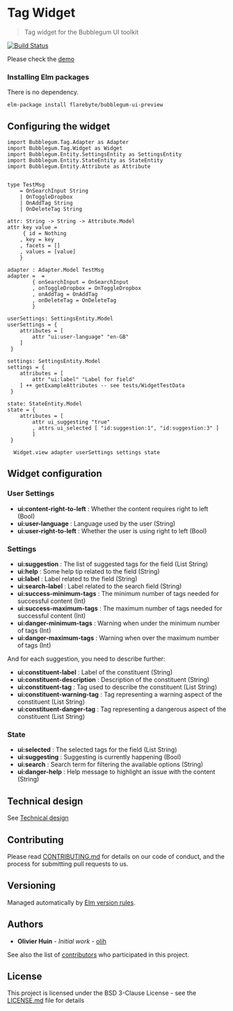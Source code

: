# Tag Widget

> Tag widget for the Bubblegum UI toolkit

[![Build Status](https://semaphoreci.com/api/v1/olih/bubblegum-ui-preview/branches/master/badge.svg)](https://semaphoreci.com/olih/bubblegum-ui-preview)

Please check the [demo](https://flarebyte.github.io/bubblegum-ui-preview/)

### Installing Elm packages

There is no dependency.

```
elm-package install flarebyte/bubblegum-ui-preview
```

## Configuring the widget

```
import Bubblegum.Tag.Adapter as Adapter
import Bubblegum.Tag.Widget as Widget
import Bubblegum.Entity.SettingsEntity as SettingsEntity
import Bubblegum.Entity.StateEntity as StateEntity
import Bubblegum.Entity.Attribute as Attribute


type TestMsg
    = OnSearchInput String
    | OnToggleDropbox
    | OnAddTag String
    | OnDeleteTag String

attr: String -> String -> Attribute.Model
attr key value =
     { id = Nothing
    , key = key
    , facets = []
    , values = [value]
    }  

adapter : Adapter.Model TestMsg
adapter =  =
        { onSearchInput = OnSearchInput
        , onToggleDropbox = OnToggleDropbox
        , onAddTag = OnAddTag
        , onDeleteTag = OnDeleteTag
        }

userSettings: SettingsEntity.Model
userSettings = {
    attributes = [
        attr "ui:user-language" "en-GB"
    ]
 }

settings: SettingsEntity.Model
settings = {
    attributes = [
        attr "ui:label" "Label for field"
    ] ++ getExampleAttributes -- see tests/WidgetTestData
 }

state: StateEntity.Model
state = {
    attributes = [
        attr ui_suggesting "true"
        , attrs ui_selected [ "id:suggestion:1", "id:suggestion:3" ]
        ]
 }

  Widget.view adapter userSettings settings state     

```

## Widget configuration

### User Settings

 * **ui:content-right-to-left** : Whether the content requires right to left (Bool)
 * **ui:user-language** : Language used by the user (String)
 * **ui:user-right-to-left** : Whether the user is using right to left (Bool)

### Settings

 * **ui:suggestion** : The list of suggested tags for the field (List String)
 * **ui:help** : Some help tip related to the field (String)
 * **ui:label** : Label related to the field (String)
 * **ui:search-label** : Label related to the search field (String)
 * **ui:success-minimum-tags** : The minimum number of tags needed for successful content (Int)
 * **ui:success-maximum-tags** : The maximum number of tags needed for successful content (Int)
 * **ui:danger-minimum-tags** : Warning when under the minimum number of tags (Int)
 * **ui:danger-maximum-tags** : Warning when over the maximum number of tags (Int)

And for each suggestion, you need to describe further:

 * **ui:constituent-label** : Label of the constituent (String)
 * **ui:constituent-description** : Description of the constituent (String)
 * **ui:constituent-tag** : Tag used to describe the constituent (List String)
 * **ui:constituent-warning-tag** : Tag representing a warning aspect of the constituent (List String)
 * **ui:constituent-danger-tag** : Tag representing a dangerous aspect of the constituent (List String)

### State

 * **ui:selected** : The selected tags for the field (List String)
 * **ui:suggesting** : Suggesting is currently happening (Bool)
 * **ui:search** : Search term for filtering the available options (String)
 * **ui:danger-help** : Help message to highlight an issue with the content (String)
 
## Technical design

See [Technical design](TECHNICAL_DESIGN.md)

## Contributing

Please read [CONTRIBUTING.md](CONTRIBUTING.md) for details on our code of conduct, and the process for submitting pull requests to us.

## Versioning

Managed automatically by [Elm version rules](https://github.com/elm-lang/elm-package#version-rules).

## Authors

* **Olivier Huin** - *Initial work* - [olih](https://github.com/olih)

See also the list of [contributors](https://github.com/flarebyte/bubblegum-ui-preview/graphs/contributors) who participated in this project.

## License

This project is licensed under the BSD 3-Clause License - see the [LICENSE.md](LICENSE) file for details
